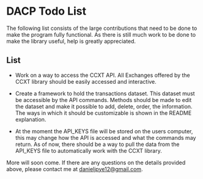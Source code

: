 # DACP Todo List

The following list consists of the large contributions that need to be done to make the program
fully functional. As there is still much work to be done to make the library useful, help is greatly
appreciated.

## List

* Work on a way to access the CCXT API. All Exchanges offered by the CCXT library should be easily
  accessed and interactive.

* Create a framework to hold the transactions dataset. This dataset must be accessible by the API
  commands. Methods should be made to edit the dataset and make it possible to add, delete, order,
  the information. The ways in which it should be customizable is shown in the README explanation.

* At the moment the API_KEYS file will be stored on the users computer, this may change how the API
  is accessed and what the commands may return. As of now, there should be a way to pull the data
  from the API_KEYS file to automatically work with the CCXT library.

More will soon come. If there are any questions on the details provided above, please contact me at
danieljpye12@gmail.com.
